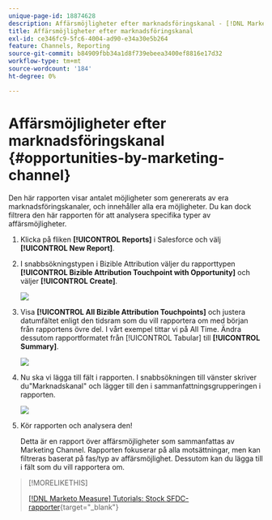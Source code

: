 ```yaml
---
unique-page-id: 18874628
description: Affärsmöjligheter efter marknadsföringskanal - [!DNL Marketo Measure]
title: Affärsmöjligheter efter marknadsföringskanal
exl-id: ce346fc9-5fc6-4004-ad90-e34a30e5b264
feature: Channels, Reporting
source-git-commit: b84909fbb34a1d8f739ebeea3400ef8816e17d32
workflow-type: tm+mt
source-wordcount: '184'
ht-degree: 0%

---
```


# Affärsmöjligheter efter marknadsföringskanal {#opportunities-by-marketing-channel}

Den här rapporten visar antalet möjligheter som genererats av era marknadsföringskanaler, och innehåller alla era möjligheter. Du kan dock filtrera den här rapporten för att analysera specifika typer av affärsmöjligheter.

1. Klicka på fliken **[!UICONTROL Reports]** i Salesforce och välj **[!UICONTROL New Report]**.

1. I snabbsökningstypen i Bizible Attribution väljer du rapporttypen **[!UICONTROL Bizible Attribution Touchpoint with Opportunity]** och väljer **[!UICONTROL Create]**.

   ![](assets/1-2.jpg)

1. Visa **[!UICONTROL All Bizible Attribution Touchpoints]** och justera datumfältet enligt den tidsram som du vill rapportera om med början från rapportens övre del. I vårt exempel tittar vi på All Time. Ändra dessutom rapportformatet från [!UICONTROL Tabular] till **[!UICONTROL Summary]**.

   ![](assets/2-2.jpg)

1. Nu ska vi lägga till fält i rapporten. I snabbsökningen till vänster skriver du&quot;Marknadskanal&quot; och lägger till den i sammanfattningsgrupperingen i rapporten.

   ![](assets/3-2.jpg)

1. Kör rapporten och analysera den!

   Detta är en rapport över affärsmöjligheter som sammanfattas av Marketing Channel. Rapporten fokuserar på alla motsättningar, men kan filtreras baserat på fas/typ av affärsmöjlighet. Dessutom kan du lägga till i fält som du vill rapportera om.

>[!MORELIKETHIS]
>
>[[!DNL Marketo Measure] Tutorials: Stock SFDC-rapporter](https://experienceleague.adobe.com/en/docs/marketo-measure-learn/tutorials/onboarding/marketo-measure-102/stock-salesforce-reports){target="_blank"}
